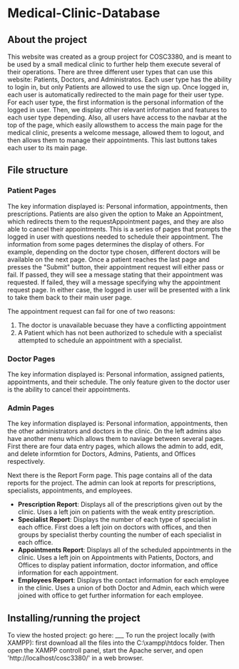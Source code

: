 # Medical-Clinic-Database

## About the project
This website was created as a group project for COSC3380, and is meant to be used by a small medical clinic to further help them execute several of their operations. There are three different user types that can use this website: Patients, Doctors, and Administratos. Each user type has the ability to login in, but only Patients are allowed to use the sign up. Once logged in, each user is automatically redirected to the main page for their user type. For each user type, the first information is the personal information of the logged in user. Then, we display other relevant information and features to each user type depending. Also, all users have access to the navbar at the top of the page, which easily allowsthem to access the main page for the medical clinic, presents a welcome message, allowed them to logout, and then allows them to manage their appointments. This last buttons takes each user to its main page.

## File structure

### Patient Pages
The key information displayed is: Personal information, appointments, then prescriptions. Patients are also given the option to Make an Appointment, which redirects them to the requestAppointment pages, and they are also able to cancel their appointments. This is a series of pages that prompts the logged in user with questions needed to schedule their appointment. The information from some pages determines the display of others. For example, depending on the doctor type chosen, different doctors will be available on the next page. Once a patient reaches the last page and presses the "Submit" button, their appointment request will either pass or fail. If passed, they will see a message stating that their appointment was requested. If failed, they will a message specifying why the appointment request page. In either case, the logged in user will be presented with a link to take them back to their main user page.

The appointment request can fail for one of two reasons:

1. The doctor is unavailable becuase they have a conflicting appointment
2. A Patient which has not been authorized to schedule with a specialist attempted to schedule an appointment with a specialist.

### Doctor Pages
The key information displayed is: Personal information, assigned patients, appointments, and their schedule. The only feature given to the doctor user is the ability to cancel their appointments.

### Admin Pages
The key information displayed is: Personal information, appointments, then the other administrators and doctors in the clinic. On the left admins also have another menu which allows them to naviage between several pages. First there are four data entry pages, which allows the admin to add, edit, and delete informtion for Doctors, Admins, Patients, and Offices respectively.

Next there is the Report Form page. This page contains all of the data reports for the project. The admin can look at reports for prescriptions, specialists, appointments, and employees.

- **Prescription Report**: Displays all of the prescriptions given out by the clinic. Uses a left join on patients with the weak entity prescription.
- **Specialist Report**: Displays the number of each type of specialist in each office. First does a left join on doctors with offices, and then groups by specialist therby counting the number of each specialist in each office.
- **Appointments Report**: Displays all of the scheduled appointments in the clinic. Uses a left join on Appointments with Patients, Doctors, and Offices to display patient information, doctor information, and office information for each appointment.
- **Employees Report**: Displays the contact information for each employee in the clinic. Uses a union of both Doctor and Admin, each which were joined with office to get further information for each employee.


## Installing/running the project
To view the hosted project: go here: ___
To run the project locally (with XAMPP): first download all the files into the C:\xampp\htdocs folder. Then open the XAMPP controll panel, start the Apache server, and open 'http://localhost/cosc3380/' in a web browser.
